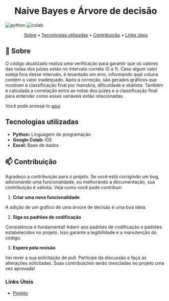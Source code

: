 [PYTHON]: https://img.shields.io/badge/Python-FFD43B?style=for-the-badge&logo=python&logoColor=blue
[COLAB]: https://img.shields.io/badge/Colab-F9AB00?style=for-the-badge&logo=googlecolab&color=525252
<h1 align="center" style="font-weight: bold;">Naive Bayes e Árvore de decisão</h1>

![python][PYTHON]
![colab][COLAB]

<p align="center">
 <a href="#about">Sobre</a> • 
 <a href="#technologies">Tecnologias utilizadas</a> •
 <a href="#contribute">Contribuição</a> •
 <a href="#links">Links úteis</a> 
</p>

<h2 id="about">📌 Sobre</h2>

O código atualizado realiza uma verificação para garantir que os valores das notas dos juízes estão no intervalo correto (0 a 1). Caso algum valor esteja fora desse intervalo, é levantado um erro, informando qual coluna contém o valor inadequado. Após a correção, são gerados gráficos que mostram a classificação final por manobra, dificuldade e skatista. Também é calculada a correlação entre as notas dos juízes e a classificação final para entender como essas variáveis estão relacionadas.

Você pode acessá-lo [aqui](https://colab.research.google.com/drive/1M_aAXWQcgOmT5G_eYUqj_T5ksr09ppR2?usp=sharing)

<h2 id="technologies">Tecnologias utilizadas</h2>

- **Python:** Linguagem de programação
- **Google Colab:** IDE
- **Excel:** Base de dados

<h2 id="contribute">📫 Contribuição</h2>

Agradeço a contribuição para o projeto. Se você está corrigindo um bug, adicionando uma funcionalidade, ou melhorando a documentação, sua contribuição é valiosa. Veja como você pode contribuir:

1. **Criar uma nova funcionalidade**

A adição de um gráfico de uma árvore de decisão é uma boa ideia.

2. **Siga os padrões de codificação**

Consistência é fundamental! Aderir aos padrões de codificação e padrões estabelecidos no projeto. Isso garante a legibilidade e a manutenção do código.

3. **Espere pela revisão**

Irei rever a sua solicitação de pull. Participe da discussão e faça as alterações solicitadas. Suas contribuições serão mescladas no projeto uma vez aprovada!

<h3 id="links">Links Úteis</h3>

- [Projeto](https://colab.research.google.com/drive/1M_aAXWQcgOmT5G_eYUqj_T5ksr09ppR2?usp=sharing)
